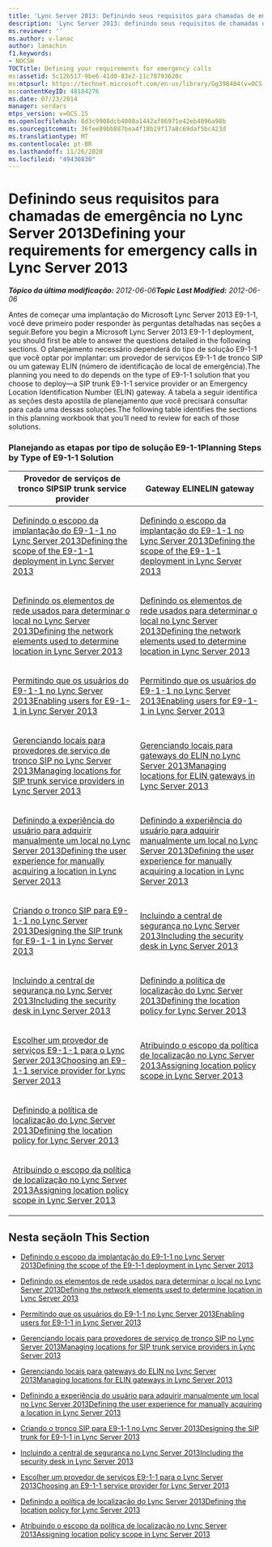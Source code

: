 ```yaml
---
title: 'Lync Server 2013: Definindo seus requisitos para chamadas de emergência'
description: 'Lync Server 2013: definindo seus requisitos de chamadas de emergência.'
ms.reviewer: ''
ms.author: v-lanac
author: lanachin
f1.keywords:
- NOCSH
TOCTitle: Defining your requirements for emergency calls
ms:assetid: 5c12b517-9be6-41d0-83e2-11c78793620c
ms:mtpsurl: https://technet.microsoft.com/en-us/library/Gg398404(v=OCS.15)
ms:contentKeyID: 48184276
ms.date: 07/23/2014
manager: serdars
mtps_version: v=OCS.15
ms.openlocfilehash: 8d3c9908dcb4008a1442af86971e42eb4096a98b
ms.sourcegitcommit: 36fee89bb887bea4f18b19f17a8c69daf5bc423d
ms.translationtype: MT
ms.contentlocale: pt-BR
ms.lasthandoff: 11/26/2020
ms.locfileid: "49430830"
---
```

# <a name="defining-your-requirements-for-emergency-calls-in-lync-server-2013"></a><span data-ttu-id="5d489-103">Definindo seus requisitos para chamadas de emergência no Lync Server 2013</span><span class="sxs-lookup"><span data-stu-id="5d489-103">Defining your requirements for emergency calls in Lync Server 2013</span></span>

<div data-xmlns="http://www.w3.org/1999/xhtml">

<div class="topic" data-xmlns="http://www.w3.org/1999/xhtml" data-msxsl="urn:schemas-microsoft-com:xslt" data-cs="https://msdn.microsoft.com/">

<div data-asp="https://msdn2.microsoft.com/asp">



</div>

<div id="mainSection">

<div id="mainBody"><span data-ttu-id="5d489-104">

<span> </span></span><span class="sxs-lookup"><span data-stu-id="5d489-104">

<span> </span></span></span>

<span data-ttu-id="5d489-105">_**Tópico da última modificação:** 2012-06-06_</span><span class="sxs-lookup"><span data-stu-id="5d489-105">_**Topic Last Modified:** 2012-06-06_</span></span>

<span data-ttu-id="5d489-106">Antes de começar uma implantação do Microsoft Lync Server 2013 E9-1-1, você deve primeiro poder responder às perguntas detalhadas nas seções a seguir.</span><span class="sxs-lookup"><span data-stu-id="5d489-106">Before you begin a Microsoft Lync Server 2013 E9-1-1 deployment, you should first be able to answer the questions detailed in the following sections.</span></span> <span data-ttu-id="5d489-107">O planejamento necessário dependerá do tipo de solução E9-1-1 que você optar por implantar: um provedor de serviços E9-1-1 de tronco SIP ou um gateway ELIN (número de identificação de local de emergência).</span><span class="sxs-lookup"><span data-stu-id="5d489-107">The planning you need to do depends on the type of E9-1-1 solution that you choose to deploy—a SIP trunk E9-1-1 service provider or an Emergency Location Identification Number (ELIN) gateway.</span></span> <span data-ttu-id="5d489-108">A tabela a seguir identifica as seções desta apostila de planejamento que você precisará consultar para cada uma dessas soluções.</span><span class="sxs-lookup"><span data-stu-id="5d489-108">The following table identifies the sections in this planning workbook that you’ll need to review for each of those solutions.</span></span>

### <a name="planning-steps-by-type-of-e9-1-1-solution"></a><span data-ttu-id="5d489-109">Planejando as etapas por tipo de solução E9-1-1</span><span class="sxs-lookup"><span data-stu-id="5d489-109">Planning Steps by Type of E9-1-1 Solution</span></span>

<table>
<colgroup>
<col style="width: 50%" />
<col style="width: 50%" />
</colgroup>
<thead>
<tr class="header">
<th><span data-ttu-id="5d489-110">Provedor de serviços de tronco SIP</span><span class="sxs-lookup"><span data-stu-id="5d489-110">SIP trunk service provider</span></span></th>
<th><span data-ttu-id="5d489-111">Gateway ELIN</span><span class="sxs-lookup"><span data-stu-id="5d489-111">ELIN gateway</span></span></th>
</tr>
</thead>
<tbody>
<tr class="odd">
<td><p><span data-ttu-id="5d489-112"><a href="lync-server-2013-defining-the-scope-of-the-e9-1-1-deployment.md">Definindo o escopo da implantação do E9-1-1 no Lync Server 2013</a></span><span class="sxs-lookup"><span data-stu-id="5d489-112"><a href="lync-server-2013-defining-the-scope-of-the-e9-1-1-deployment.md">Defining the scope of the E9-1-1 deployment in Lync Server 2013</a></span></span></p></td>
<td><p><span data-ttu-id="5d489-113"><a href="lync-server-2013-defining-the-scope-of-the-e9-1-1-deployment.md">Definindo o escopo da implantação do E9-1-1 no Lync Server 2013</a></span><span class="sxs-lookup"><span data-stu-id="5d489-113"><a href="lync-server-2013-defining-the-scope-of-the-e9-1-1-deployment.md">Defining the scope of the E9-1-1 deployment in Lync Server 2013</a></span></span></p></td>
</tr>
<tr class="even">
<td><p><span data-ttu-id="5d489-114"><a href="lync-server-2013-defining-the-network-elements-used-to-determine-location.md">Definindo os elementos de rede usados para determinar o local no Lync Server 2013</a></span><span class="sxs-lookup"><span data-stu-id="5d489-114"><a href="lync-server-2013-defining-the-network-elements-used-to-determine-location.md">Defining the network elements used to determine location in Lync Server 2013</a></span></span></p></td>
<td><p><span data-ttu-id="5d489-115"><a href="lync-server-2013-defining-the-network-elements-used-to-determine-location.md">Definindo os elementos de rede usados para determinar o local no Lync Server 2013</a></span><span class="sxs-lookup"><span data-stu-id="5d489-115"><a href="lync-server-2013-defining-the-network-elements-used-to-determine-location.md">Defining the network elements used to determine location in Lync Server 2013</a></span></span></p></td>
</tr>
<tr class="odd">
<td><p><span data-ttu-id="5d489-116"><a href="lync-server-2013-enabling-users-for-e9-1-1.md">Permitindo que os usuários do E9-1-1 no Lync Server 2013</a></span><span class="sxs-lookup"><span data-stu-id="5d489-116"><a href="lync-server-2013-enabling-users-for-e9-1-1.md">Enabling users for E9-1-1 in Lync Server 2013</a></span></span></p></td>
<td><p><span data-ttu-id="5d489-117"><a href="lync-server-2013-enabling-users-for-e9-1-1.md">Permitindo que os usuários do E9-1-1 no Lync Server 2013</a></span><span class="sxs-lookup"><span data-stu-id="5d489-117"><a href="lync-server-2013-enabling-users-for-e9-1-1.md">Enabling users for E9-1-1 in Lync Server 2013</a></span></span></p></td>
</tr>
<tr class="even">
<td><p><span data-ttu-id="5d489-118"><a href="lync-server-2013-managing-locations-for-sip-trunk-service-providers.md">Gerenciando locais para provedores de serviço de tronco SIP no Lync Server 2013</a></span><span class="sxs-lookup"><span data-stu-id="5d489-118"><a href="lync-server-2013-managing-locations-for-sip-trunk-service-providers.md">Managing locations for SIP trunk service providers in Lync Server 2013</a></span></span></p></td>
<td><p><span data-ttu-id="5d489-119"><a href="lync-server-2013-managing-locations-for-elin-gateways.md">Gerenciando locais para gateways do ELIN no Lync Server 2013</a></span><span class="sxs-lookup"><span data-stu-id="5d489-119"><a href="lync-server-2013-managing-locations-for-elin-gateways.md">Managing locations for ELIN gateways in Lync Server 2013</a></span></span></p></td>
</tr>
<tr class="odd">
<td><p><span data-ttu-id="5d489-120"><a href="lync-server-2013-defining-the-user-experience-for-manually-acquiring-a-location.md">Definindo a experiência do usuário para adquirir manualmente um local no Lync Server 2013</a></span><span class="sxs-lookup"><span data-stu-id="5d489-120"><a href="lync-server-2013-defining-the-user-experience-for-manually-acquiring-a-location.md">Defining the user experience for manually acquiring a location in Lync Server 2013</a></span></span></p></td>
<td><p><span data-ttu-id="5d489-121"><a href="lync-server-2013-defining-the-user-experience-for-manually-acquiring-a-location.md">Definindo a experiência do usuário para adquirir manualmente um local no Lync Server 2013</a></span><span class="sxs-lookup"><span data-stu-id="5d489-121"><a href="lync-server-2013-defining-the-user-experience-for-manually-acquiring-a-location.md">Defining the user experience for manually acquiring a location in Lync Server 2013</a></span></span></p></td>
</tr>
<tr class="even">
<td><p><span data-ttu-id="5d489-122"><a href="lync-server-2013-designing-the-sip-trunk-for-e9-1-1.md">Criando o tronco SIP para E9-1-1 no Lync Server 2013</a></span><span class="sxs-lookup"><span data-stu-id="5d489-122"><a href="lync-server-2013-designing-the-sip-trunk-for-e9-1-1.md">Designing the SIP trunk for E9-1-1 in Lync Server 2013</a></span></span></p></td>
<td><p><span data-ttu-id="5d489-123"><a href="lync-server-2013-including-the-security-desk.md">Incluindo a central de segurança no Lync Server 2013</a></span><span class="sxs-lookup"><span data-stu-id="5d489-123"><a href="lync-server-2013-including-the-security-desk.md">Including the security desk in Lync Server 2013</a></span></span></p></td>
</tr>
<tr class="odd">
<td><p><span data-ttu-id="5d489-124"><a href="lync-server-2013-including-the-security-desk.md">Incluindo a central de segurança no Lync Server 2013</a></span><span class="sxs-lookup"><span data-stu-id="5d489-124"><a href="lync-server-2013-including-the-security-desk.md">Including the security desk in Lync Server 2013</a></span></span></p></td>
<td><p><span data-ttu-id="5d489-125"><a href="lync-server-2013-defining-the-location-policy.md">Definindo a política de localização do Lync Server 2013</a></span><span class="sxs-lookup"><span data-stu-id="5d489-125"><a href="lync-server-2013-defining-the-location-policy.md">Defining the location policy for Lync Server 2013</a></span></span></p></td>
</tr>
<tr class="even">
<td><p><span data-ttu-id="5d489-126"><a href="lync-server-2013-choosing-an-e9-1-1-service-provider.md">Escolher um provedor de serviços E9-1-1 para o Lync Server 2013</a></span><span class="sxs-lookup"><span data-stu-id="5d489-126"><a href="lync-server-2013-choosing-an-e9-1-1-service-provider.md">Choosing an E9-1-1 service provider for Lync Server 2013</a></span></span></p></td>
<td><p><span data-ttu-id="5d489-127"><a href="lync-server-2013-assigning-location-policy-scope.md">Atribuindo o escopo da política de localização no Lync Server 2013</a></span><span class="sxs-lookup"><span data-stu-id="5d489-127"><a href="lync-server-2013-assigning-location-policy-scope.md">Assigning location policy scope in Lync Server 2013</a></span></span></p></td>
</tr>
<tr class="odd">
<td><p><span data-ttu-id="5d489-128"><a href="lync-server-2013-defining-the-location-policy.md">Definindo a política de localização do Lync Server 2013</a></span><span class="sxs-lookup"><span data-stu-id="5d489-128"><a href="lync-server-2013-defining-the-location-policy.md">Defining the location policy for Lync Server 2013</a></span></span></p></td>
<td></td>
</tr>
<tr class="even">
<td><p><span data-ttu-id="5d489-129"><a href="lync-server-2013-assigning-location-policy-scope.md">Atribuindo o escopo da política de localização no Lync Server 2013</a></span><span class="sxs-lookup"><span data-stu-id="5d489-129"><a href="lync-server-2013-assigning-location-policy-scope.md">Assigning location policy scope in Lync Server 2013</a></span></span></p></td>
<td></td>
</tr>
</tbody>
</table>


<div>

## <a name="in-this-section"></a><span data-ttu-id="5d489-130">Nesta seção</span><span class="sxs-lookup"><span data-stu-id="5d489-130">In This Section</span></span>

  - [<span data-ttu-id="5d489-131">Definindo o escopo da implantação do E9-1-1 no Lync Server 2013</span><span class="sxs-lookup"><span data-stu-id="5d489-131">Defining the scope of the E9-1-1 deployment in Lync Server 2013</span></span>](lync-server-2013-defining-the-scope-of-the-e9-1-1-deployment.md)

  - [<span data-ttu-id="5d489-132">Definindo os elementos de rede usados para determinar o local no Lync Server 2013</span><span class="sxs-lookup"><span data-stu-id="5d489-132">Defining the network elements used to determine location in Lync Server 2013</span></span>](lync-server-2013-defining-the-network-elements-used-to-determine-location.md)

  - [<span data-ttu-id="5d489-133">Permitindo que os usuários do E9-1-1 no Lync Server 2013</span><span class="sxs-lookup"><span data-stu-id="5d489-133">Enabling users for E9-1-1 in Lync Server 2013</span></span>](lync-server-2013-enabling-users-for-e9-1-1.md)

  - [<span data-ttu-id="5d489-134">Gerenciando locais para provedores de serviço de tronco SIP no Lync Server 2013</span><span class="sxs-lookup"><span data-stu-id="5d489-134">Managing locations for SIP trunk service providers in Lync Server 2013</span></span>](lync-server-2013-managing-locations-for-sip-trunk-service-providers.md)

  - [<span data-ttu-id="5d489-135">Gerenciando locais para gateways do ELIN no Lync Server 2013</span><span class="sxs-lookup"><span data-stu-id="5d489-135">Managing locations for ELIN gateways in Lync Server 2013</span></span>](lync-server-2013-managing-locations-for-elin-gateways.md)

  - [<span data-ttu-id="5d489-136">Definindo a experiência do usuário para adquirir manualmente um local no Lync Server 2013</span><span class="sxs-lookup"><span data-stu-id="5d489-136">Defining the user experience for manually acquiring a location in Lync Server 2013</span></span>](lync-server-2013-defining-the-user-experience-for-manually-acquiring-a-location.md)

  - [<span data-ttu-id="5d489-137">Criando o tronco SIP para E9-1-1 no Lync Server 2013</span><span class="sxs-lookup"><span data-stu-id="5d489-137">Designing the SIP trunk for E9-1-1 in Lync Server 2013</span></span>](lync-server-2013-designing-the-sip-trunk-for-e9-1-1.md)

  - [<span data-ttu-id="5d489-138">Incluindo a central de segurança no Lync Server 2013</span><span class="sxs-lookup"><span data-stu-id="5d489-138">Including the security desk in Lync Server 2013</span></span>](lync-server-2013-including-the-security-desk.md)

  - [<span data-ttu-id="5d489-139">Escolher um provedor de serviços E9-1-1 para o Lync Server 2013</span><span class="sxs-lookup"><span data-stu-id="5d489-139">Choosing an E9-1-1 service provider for Lync Server 2013</span></span>](lync-server-2013-choosing-an-e9-1-1-service-provider.md)

  - [<span data-ttu-id="5d489-140">Definindo a política de localização do Lync Server 2013</span><span class="sxs-lookup"><span data-stu-id="5d489-140">Defining the location policy for Lync Server 2013</span></span>](lync-server-2013-defining-the-location-policy.md)

  - [<span data-ttu-id="5d489-141">Atribuindo o escopo da política de localização no Lync Server 2013</span><span class="sxs-lookup"><span data-stu-id="5d489-141">Assigning location policy scope in Lync Server 2013</span></span>](lync-server-2013-assigning-location-policy-scope.md)

<span data-ttu-id="5d489-142"></div>

</div>

<span> </span>

</div>

</div>

</span><span class="sxs-lookup"><span data-stu-id="5d489-142"></div>

</div>

<span> </span>

</div>

</div>

</span></span></div>


